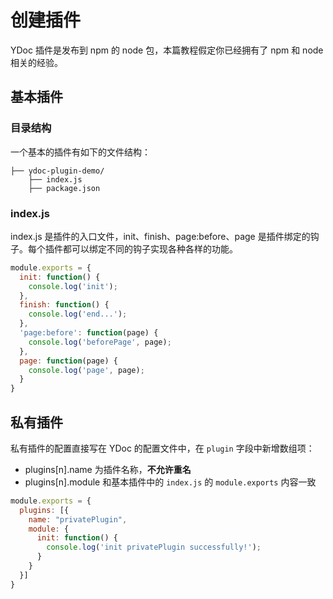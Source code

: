# 创建插件
YDoc 插件是发布到 npm 的 node 包，本篇教程假定你已经拥有了 npm 和 node 相关的经验。

## 基本插件

### 目录结构

一个基本的插件有如下的文件结构：

``` 
├── ydoc-plugin-demo/
    ├── index.js
    ├── package.json
```

### index.js

index.js 是插件的入口文件，init、finish、page:before、page 是插件绑定的钩子。每个插件都可以绑定不同的钩子实现各种各样的功能。

```js
module.exports = {
  init: function() {
    console.log('init');
  },
  finish: function() {    
    console.log('end...');
  },
  'page:before': function(page) {
    console.log('beforePage', page);
  },
  page: function(page) {
    console.log('page', page);
  }
}
```

## 私有插件

私有插件的配置直接写在 YDoc 的配置文件中，在 ```plugin``` 字段中新增数组项：

- plugins[n].name 为插件名称，**不允许重名**
- plugins[n].module 和基本插件中的 ```index.js``` 的 ```module.exports``` 内容一致

``` js
module.exports = {
  plugins: [{
    name: "privatePlugin",
    module: {
      init: function() {
        console.log('init privatePlugin successfully!');
      }
    }
  }]
}
```
